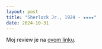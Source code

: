```yaml
---
layout: post
title: "Sherlock Jr., 1924 - ★★★★"
date: 2024-10-31
---
```


Moj review je na [ovom linku](https://letterboxd.com/pavlesap/film/sherlock-jr/).
